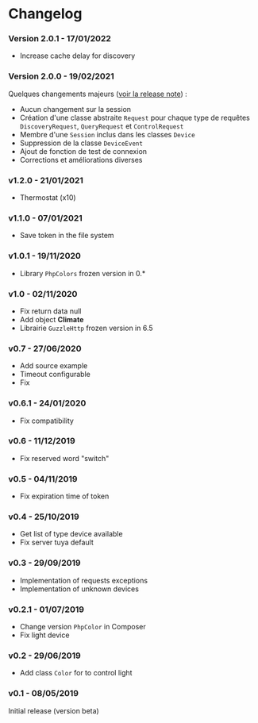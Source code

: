 # Changelog

### Version 2.0.1 - 17/01/2022

- Increase cache delay for discovery


### Version 2.0.0 - 19/02/2021

Quelques changements majeurs ([voir la release note](RELEASE-2.md)) :
- Aucun changement sur la session
- Création d'une classe abstraite `Request` pour chaque type de requêtes `DiscoveryRequest`, `QueryRequest` et `ControlRequest`
- Membre d'une `Session` inclus dans les classes `Device`
- Suppression de la classe `DeviceEvent`
- Ajout de fonction de test de connexion
- Corrections et améliorations diverses


### v1.2.0 - 21/01/2021

- Thermostat (x10)


### v1.1.0 - 07/01/2021

- Save token in the file system


### v1.0.1 - 19/11/2020

- Library `PhpColors` frozen version in 0.*


### v1.0 - 02/11/2020

- Fix return data null
- Add object **Climate**
- Librairie `GuzzleHttp` frozen version in 6.5


### v0.7 - 27/06/2020

- Add source example
- Timeout configurable
- Fix


### v0.6.1 - 24/01/2020

- Fix compatibility


### v0.6 - 11/12/2019

- Fix reserved word "switch"


### v0.5 - 04/11/2019

- Fix expiration time of token


### v0.4 - 25/10/2019

- Get list of type device available
- Fix server tuya default


### v0.3 - 29/09/2019

- Implementation of requests exceptions
- Implementation of unknown devices


### v0.2.1 - 01/07/2019

- Change version `PhpColor` in Composer
- Fix light device


### v0.2 - 29/06/2019

- Add class `Color` for to control light


### v0.1 - 08/05/2019

Initial release (version beta)
